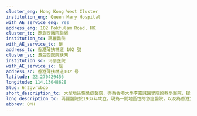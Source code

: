 ```yaml
---
cluster_eng: Hong Kong West Cluster
institution_eng: Queen Mary Hospital
with_AE_service_eng: Yes
address_eng: 102 Pokfulam Road, HK
cluster_tc: 港島西醫院聯網
institution_tc: 瑪麗醫院
with_AE_service_tc: 是
address_tc: 香港薄扶林道 102 號
cluster_sc: 港岛西医院联网
institution_sc: 玛丽医院
with_AE_service_sc: 是
address_sc: 香港薄扶林道102 号
latitude: 22.270429456
longitude: 114.13048628
Slug: 6j2gvrxbgo
short_description_tc: 大型地區性急症醫院，亦為香港大學李嘉誠醫學院的教學醫院，提供第三層和第四層的先進科技服務，如肝臟、心肺及骨髓移植。
long_description_tc: 瑪麗醫院於1937年成立，現為一間地區性的急症醫院，以及為香港大學李嘉誠醫學院的教學醫院。醫院除了為廣大市民提供全面優質的醫療服務外，亦融滙醫管局和大學的專長和研究潛力，提供特別的第三層和第四層護理，為醫護人員的教育、培訓與發展提供合適的環境、導師和設施，同時促進教育和研究的工作。\n\n瑪麗醫院也是一間第三層和第四層的醫療服務轉介中心，負責診治複雜和需高科技治理的病例，包括器官及骨髓移植、初生嬰兒深切治療服務、兒童外科、輔助生育、心臟護理、口腔頷面外科、燒傷\n、整形外科及腦外科等。瑪麗醫院自2003年7月起成為香港指定的肝臟移植中心，提供世界級水準的肝臟移植服務。自從2008年7月將葛量洪醫院的心臟暨胸肺外科及相關服務遷移至瑪麗醫院後，瑪麗醫院亦成為全港唯一的心臟/心肺移植及小兒心臟外科中心。
abbrev: QMH
---
```


